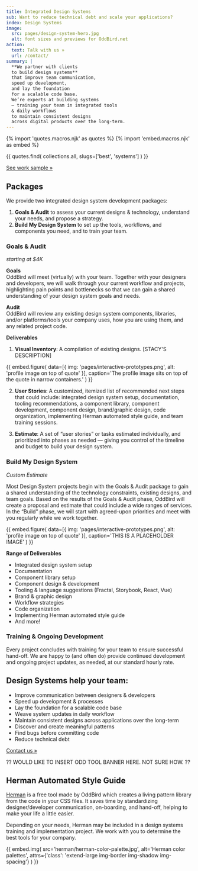 ```yaml
---
title: Integrated Design Systems
sub: Want to reduce technical debt and scale your applications?
index: Design Systems
image:
  src: pages/design-system-hero.jpg
  alt: font sizes and previews for OddBird.net
action:
  text: Talk with us »
  url: /contact/
summary: |
  **We partner with clients 
  to build design systems** 
  that improve team communication, 
  speed up development, 
  and lay the foundation 
  for a scalable code base. 
  We’re experts at building systems 
  — training your team in integrated tools 
  & daily workflows 
  to maintain consistent designs 
  across digital products over the long-term. 
---
```


{% import 'quotes.macros.njk' as quotes %}
{% import 'embed.macros.njk' as embed %}

{{ quotes.find(
  collections.all,
  slugs=['best', 'systems']
) }}

[See work sample »]

[See work sample »]: /work/second-measure/

## Packages

We provide two integrated design system development packages: 
1. **Goals & Audit** to assess your current designs & technology, understand your needs, and propose a strategy. 
2. **Build My Design System** to set up the tools, workflows, and components you need, and to train your team.

### Goals & Audit 
*starting at $4K*

**Goals** \
OddBird will meet (virtually) with your team. Together with your designers and developers, we will walk through your current workflow and projects, highlighting pain points and bottlenecks so that we can gain a shared understanding of your design system goals and needs.

**Audit** \
OddBird will review any existing design system components, libraries, and/or platforms/tools your company uses, how you are using them, and any related project code. 

**Deliverables**
1. **Visual Inventory**:
A compilation of existing designs. [STACY'S DESCRIPTION]

{{ embed.figure(
  data=[{
    img: 'pages/interactive-prototypes.png',
    alt: 'profile image on top of quote'
  }],
  caption='The profile image sits on top of the quote in narrow containers.'
) }}

2. **User Stories**:
A customized, itemized list of recommended next steps that could include: integrated design system setup, documentation, tooling recommendations, a component library, component development, component design, brand/graphic design, code organization, implementing Herman automated style guide, and team training sessions.

3. **Estimate**:
A set of “user stories” or tasks estimated individually, and prioritized into phases as needed — giving you control of the timeline and budget to build your design system.


### Build My Design System
*Custom Estimate*

Most Design System projects begin with the Goals & Audit package to gain a shared understanding of the technology constraints, existing designs, and team goals. Based on the results of the Goals & Audit phase, OddBird will create a proposal and estimate that could include a wide ranges of services. In the “Build” phase, we will start with agreed-upon priorities and meet with you regularly while we work together. 

{{ embed.figure(
  data=[{
    img: 'pages/interactive-prototypes.png',
    alt: 'profile image on top of quote'
  }],
  caption='THIS IS A PLACEHOLDER IMAGE'
) }}

**Range of Deliverables**
- Integrated design system setup
- Documentation
- Component library setup 
- Component design & development
- Tooling & language suggestions (Fractal, Storybook, React, Vue)
- Brand & graphic design  
- Workflow strategies
- Code organization
- Implementing Herman automated style guide
- And more!

### Training & Ongoing Development

Every project concludes with training for your team to ensure successful hand-off. We are happy to (and often do) provide continued development and ongoing project updates, as needed, at our standard hourly rate.

## Design Systems help your team:

- Improve communication between designers & developers
- Speed up development & processes
- Lay the foundation for a scalable code base
- Weave system updates in daily workflow 
- Maintain consistent designs across applications over the long-term 
- Discover and create meaningful patterns
- Find bugs before committing code
- Reduce technical debt

[Contact us »]

[Contact us »]: /contact/


?? WOULD LIKE TO INSERT ODD TOOL BANNER HERE. NOT SURE HOW. ??


## Herman Automated Style Guide

[Herman] is a free tool made by OddBird which creates a living pattern
library from the code in your CSS files. It saves time by standardizing
designer/developer communication, on-boarding, and hand-off, helping to
make your life a little easier.

Depending on your needs, Herman may be included in a design systems
training and implementation project. We work with you to determine the
best tools for your company.

[Herman]: /herman/

{{ embed.img(
  src='herman/herman-color-palette.jpg',
  alt='Herman color palettes',
  attrs={'class': 'extend-large img-border img-shadow img-spacing'}
) }}
